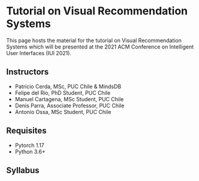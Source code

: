 # Tutorial on Visual Recommendation Systems

This page hosts the material for the tutorial on Visual Recommendation Systems which will be
presented at the 2021 ACM Conference on Intelligent User Interfaces (IUI 2021).

## Instructors

* Patricio Cerda, MSc, PUC Chile & MindsDB
* Felipe del Río, PhD Student, PUC Chile
* Manuel Cartagena, MSc Student, PUC Chile
* Denis Parra, Associate Professor, PUC Chile
* Antonio Ossa, MSc Student, PUC Chile

## Requisites

* Pytorch 1.17
* Python 3.6+

## Syllabus

